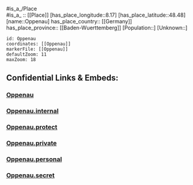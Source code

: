 ﻿---
location: [48.48,8.17] 
mapzoom: [7,12] 
mapmarker: city 
type: City
tags:
- geo/City


SpocWebEntityId: 33117
isDeleted: false
confidential: public

---
#is_a_/Place  
#is_a_ :: [[Place]] 
[has_place_longitude::8.17] 
[has_place_latitude::48.48] 
[name::Oppenau] 
has_place_country:: [[Germany]]  
has_place_province:: [[Baden-Wuerttemberg]] 
[Population::] 
[Unknown::] 


```leaflet
id: Oppenau
coordinates: [[Oppenau]] 
markerFile: [[Oppenau]] 
defaultZoom: 11 
maxZoom: 18
```


## Confidential Links & Embeds: 

### [Oppenau](/_public/Earth/Continent/Europe/Europe~Central/Germany/Germany~West/Baden-Wuerttemberg/counties~BW/Ortenaukreis/cities~Ortenau_Kr/Oberes_Renchtal/City/Oppenau.md) 

### [Oppenau.internal](/_internal/Earth/Continent/Europe/Europe~Central/Germany/Germany~West/Baden-Wuerttemberg/counties~BW/Ortenaukreis/cities~Ortenau_Kr/Oberes_Renchtal/City/Oppenau.internal.md) 

### [Oppenau.protect](/_protect/Earth/Continent/Europe/Europe~Central/Germany/Germany~West/Baden-Wuerttemberg/counties~BW/Ortenaukreis/cities~Ortenau_Kr/Oberes_Renchtal/City/Oppenau.protect.md) 

### [Oppenau.private](/_private/Earth/Continent/Europe/Europe~Central/Germany/Germany~West/Baden-Wuerttemberg/counties~BW/Ortenaukreis/cities~Ortenau_Kr/Oberes_Renchtal/City/Oppenau.private.md) 

### [Oppenau.personal](/_personal/Earth/Continent/Europe/Europe~Central/Germany/Germany~West/Baden-Wuerttemberg/counties~BW/Ortenaukreis/cities~Ortenau_Kr/Oberes_Renchtal/City/Oppenau.personal.md) 

### [Oppenau.secret](/_secret/Earth/Continent/Europe/Europe~Central/Germany/Germany~West/Baden-Wuerttemberg/counties~BW/Ortenaukreis/cities~Ortenau_Kr/Oberes_Renchtal/City/Oppenau.secret.md) 
